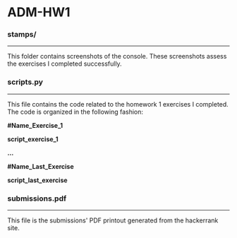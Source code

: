 # ADM-HW1

### stamps/
------

This folder contains screenshots of the console. These screenshots assess the exercises I completed successfully.

### scripts.py
------

This file contains the code related to the homework 1 exercises I completed. The code is organized in the following fashion:

**#Name_Exercise_1**

**script_exercise_1**

**...**

**#Name_Last_Exercise**

**script_last_exercise**

### submissions.pdf
------

This file is the submissions' PDF printout generated from the hackerrank site.
